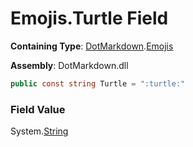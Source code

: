 # Emojis\.Turtle Field

**Containing Type**: [DotMarkdown](../../README.md)\.[Emojis](../README.md)

**Assembly**: DotMarkdown\.dll

```csharp
public const string Turtle = ":turtle:"
```

### Field Value

System\.[String](https://docs.microsoft.com/en-us/dotnet/api/system.string)
